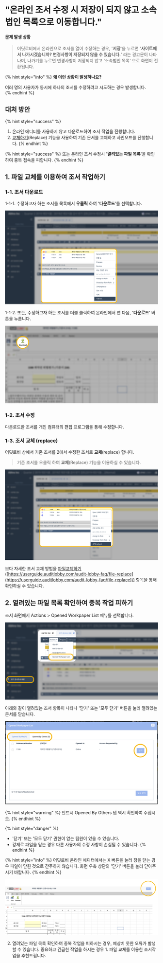 # "온라인 조서 수정 시 저장이 되지 않고 소속 법인 목록으로 이동합니다."

#### 문제 발생 상황

> 어딧로비에서 온라인으로 조서를 열어 수정하는 경우, '**저장**'을 누르면 '**사이트에서 나가시겠습니까? 변경사항이 저장되지 않을 수 있습니다.**' 라는 경고문이 나타나며, 나가기를 누르면 변경사항이 저장되지 않고 '소속법인 목록' 으로 화면이 전환됩니다.

{% hint style="info" %}
**왜 이런 상황이 발생하나요?** 

여러 명의 사용자가 동시에 하나의 조서를 수정하려고 시도하는 경우 발생합니다.  
{% endhint %}

## 대처 방안 

{% hint style="success" %}
1. 온라인 에디터를 사용하지 않고 다운로드하여 조서 작업을 진행합니다. 
2. [교체하기](dev-express-issue-2019-dec.md#1-3-replace)\(Replace\) 기능을 사용하여 기존 문서를 교체하고 사인오프를 진행합니다. 
{% endhint %}

{% hint style="success" %}
또는 온라인 조서 수정시 '**열려있는 파일 목록**'을 확인하여 중복 접속을 피합니다. 
{% endhint %}

## 1. 파일 교체를 이용하여 조서 작업하기 

### 1-1. 조서 다운로드 

1-1-1. 수정하고자 하는 조서를 목록에서 **우클릭** 하여 '**다운로드**'를 선택합니다. 

![](../.gitbook/assets/image%20%2843%29.png)

1-1-2. 또는, 수정하고자 하는 조서를 더블 클릭하여 온라인에서 연 다음, '**다운로드**' 버튼을 누릅니다.

![](../.gitbook/assets/image%20%2813%29.png)

### 1-2. 조서 수정 

다운로드한 조서를 개인 컴퓨터의 편집 프로그램을 통해 수정합니다. 

### 1-3. 조서 교체 \(replace\)

어딧로비 상에서 기존 조서를 2에서 수정한 조서로 **교체**\(replace\) 합니다. 

> 기존 조서를 우클릭 하여 **교체**\(Replace\) 기능을 이용하실 수 있습니다.

![](../.gitbook/assets/image%20%2885%29.png)

보다 자세한 조서 교체 방법을 [파일교체하기](file-replace.md) \([https://userguide.auditlobby.com/audit-lobby-faq/file-replace](https://userguide.auditlobby.com/audit-lobby-faq/file-replace)\) 항목을 통해 확인하실 수 있습니다. 

## 2. 열려있는 파일 목록 확인하여 중복 작업 피하기 

조서 화면에서 Actions &gt; Opened Workpaper List 메뉴를 선택합니다. 

![](../.gitbook/assets/image%20%28119%29.png)

아래와 같이 열려있는 조서 항목이 나타나 '닫기' 또는 '모두 닫기' 버튼을 눌러 열려있는 문서를 닫습니다.

![](../.gitbook/assets/image%20%2873%29.png)

{% hint style="warning" %}
반드시 Opened By Others 탭 역시 확인하여 주십시오.
{% endhint %}

{% hint style="danger" %}
* '닫기' 또는 '모두 닫기' 권한이 없는 팀원이 있을 수 있습니다. 
* 강제로 파일을 닫는 경우 다른 사용자의 수정 사항이 손실될 수 있습니다. 
{% endhint %}

{% hint style="info" %}
어딧로비 온라인 에디터에서는 X 버튼을 눌러 창을 닫는 경우 파일이 닫힌 것으로 간주하지 않습니다. 화면 우측 상단의 '닫기' 버튼을 눌러 닫아주시기 바랍니다. 
{% endhint %}

![](../.gitbook/assets/image%20%2888%29.png)



2. 열려있는 파일 목록 확인하여 중복 작업을 피하시는 경우, 예상치 못한 오류가 발생할 수 있습니다. 중요하고 긴급한 작업을 하시는 경우 1. 파일 교체를 이용한 조서작업을 추천드립니다. 

